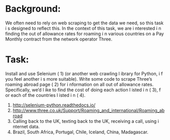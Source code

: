 # Background:
We often need to rely on web scraping to get the data we need, so this task i s designed to reflect this. In
the context of this task, we are i nterested i n finding the out of allowance rates for roaming i n various
countries on a Pay Monthly contract from the network operator Three.

# Task:
Install and use Selenium ( 1) (or another web crawling l ibrary for Python, i f you feel another i s more
suitable). Write some code to scrape Three’s roaming abroad page ( 2) for i nformation on all out of
allowance rates. Specifically, we’d l ike to find the cost of doing each action l isted i n ( 3), f or each of the
countries l isted i n ( 4).

1. http://selenium-python.readthedocs.io/
2. http://www.three.co.uk/Support/Roaming_and_international/Roaming_abroad
3. Calling back to the UK, texting back to the UK, receiving a call, using i nternet data.
4. Brazil, South Africa, Portugal, Chile, Iceland, China, Madagascar.